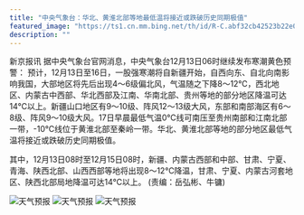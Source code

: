 ```yaml
---
title: "中央气象台：华北、黄淮北部等地最低温将接近或跌破历史同期极值"
featured_image: "https://ts1.cn.mm.bing.net/th/id/R-C.abf32cb42523b22e006f75511612ab6a?rik=mouQVqMA6d5Ixw&riu=http%3a%2f%2fsinastorage.com%2fstorage.service.mix.sina.com.cn%2fsatellite_weather_pic%2fnephogram%2fcwb_h_ea_color-2015-05-15-23-00.jpg&ehk=OBFacqAPJFDDovGpgQF5vA7cqIg0nPRDtPY7w1phWW8%3d&risl=&pid=ImgRaw&r=0"
description: ""
---
```


新京报讯 据中央气象台官网消息，中央气象台12月13日06时继续发布寒潮黄色预警：
预计，12月13日至16日，一股强寒潮将自新疆开始，自西向东、自北向南影响我国，大部地区将先后出现4～6级偏北风，气温随之下降8～12℃，西北地区、内蒙古中西部、华北西部及江南、华南北部、贵州等地的部分地区降温可达14℃以上。新疆山口地区有9～10级、阵风12～13级大风，东部和南部海区有6～8级、阵风9～10级大风。17日早晨最低气温0℃线可南压至贵州南部和江南北部一带，-10℃线位于黄淮北部至秦岭一带。华北、黄淮北部等地的部分地区最低气温将接近或跌破历史同期极值。

其中，12月13日08时至12月15日08时，新疆、内蒙古西部和中部、甘肃、宁夏、青海、陕西北部、山西西部等地将出现8～12℃降温，甘肃、宁夏、内蒙古河套地区、陕西北部局地降温可达14℃以上。
(责编：岳弘彬、牛镛)

![天气预报](https://cc-img-cn.heytapimage.com/202312/15/39ae2fb46ee4a4714c09be350c54b15e_0sZLWWCf_10.jpg)
![天气预报](https://cc-img-cn.heytapimage.com/202312/15/c59ca0d49346c859de71546f7198c95d_0sZLWWCf_10.jpg)
![天气预报](https://cc-img-cn.heytapimage.com/202312/15/67265520d1625bd9cd86dd1b980ab33a_0sZLWWCf_10.jpg)
